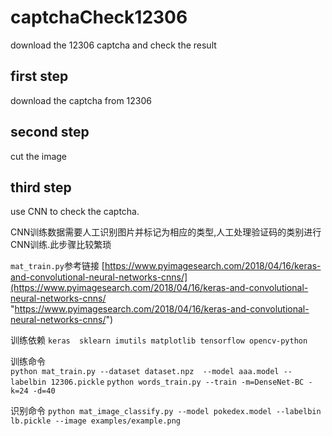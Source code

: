 # captchaCheck12306
download the 12306 captcha and check the result
## first step 
  download the captcha from 12306
## second step
  cut the image
## third step
  use CNN to check the captcha. 

  CNN训练数据需要人工识别图片并标记为相应的类型,人工处理验证码的类别进行CNN训练.此步骤比较繁琐

  ```mat_train.py```参考链接
  [https://www.pyimagesearch.com/2018/04/16/keras-and-convolutional-neural-networks-cnns/](https://www.pyimagesearch.com/2018/04/16/keras-and-convolutional-neural-networks-cnns/ "https://www.pyimagesearch.com/2018/04/16/keras-and-convolutional-neural-networks-cnns/")

 
  训练依赖 ```keras  sklearn imutils matplotlib tensorflow opencv-python```

  训练命令  
   ```python mat_train.py --dataset dataset.npz  --model aaa.model --labelbin 12306.pickle```
   ```python words_train.py --train -m=DenseNet-BC -k=24 -d=40```

  识别命令 
   ```python mat_image_classify.py --model pokedex.model --labelbin lb.pickle --image examples/example.png```